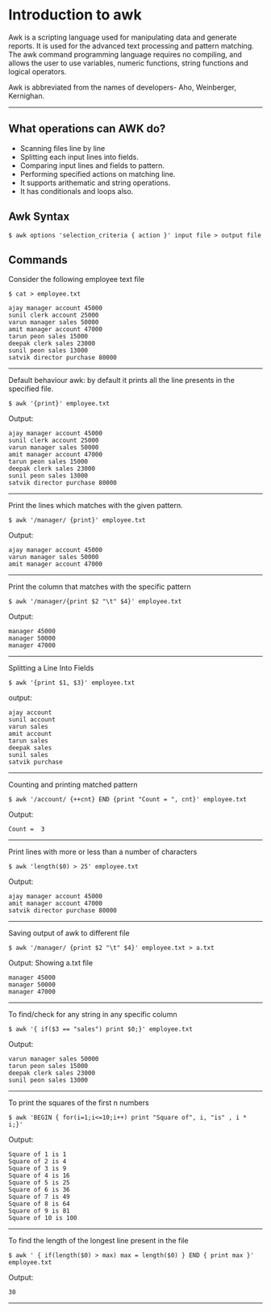 # Introduction to awk
<p>Awk is a scripting language used for manipulating data and generate reports. It is used for the advanced text processing and pattern matching. The awk command programming language requires no compiling, and allows the user to use variables, numeric functions, string functions and logical operators. 
<p>

<p>Awk is abbreviated from the names of developers- Aho, Weinberger, Kernighan.</p>

---

## What operations can AWK do?
* Scanning files line by line
* Splitting each input lines into fields.
* Comparing input lines and fields to pattern.
* Performing specified actions on matching line.
* It supports arithematic and string operations.
* It has conditionals and loops also.


## Awk Syntax

```
$ awk options 'selection_criteria { action }' input file > output file
```

## Commands
<p>Consider the following employee text file</p>

```
$ cat > employee.txt
```

```
ajay manager account 45000
sunil clerk account 25000
varun manager sales 50000
amit manager account 47000
tarun peon sales 15000
deepak clerk sales 23000
sunil peon sales 13000
satvik director purchase 80000
```
---
<p> Default behaviour awk: by default it prints all the line presents in the specified file. </p>

```
$ awk '{print}' employee.txt
```

<p>Output:</p>

```
ajay manager account 45000
sunil clerk account 25000
varun manager sales 50000
amit manager account 47000
tarun peon sales 15000
deepak clerk sales 23000
sunil peon sales 13000
satvik director purchase 80000 
```

---
<p> Print the lines which matches with the given pattern. </p>

```
$ awk '/manager/ {print}' employee.txt
```

<p>Output:</p>

```
ajay manager account 45000
varun manager sales 50000
amit manager account 47000 
```

---

<p>Print the column that matches with the specific pattern
</p>

```
$ awk '/manager/{print $2 "\t" $4}' employee.txt
```

<p>Output:</p>

```
manager	45000
manager	50000
manager	47000
```

---

<p>Splitting a Line Into Fields </p>

```
$ awk '{print $1, $3}' employee.txt
```
<p>output:</p>

```
ajay account
sunil account
varun sales
amit account
tarun sales
deepak sales
sunil sales
satvik purchase
```

---

<p>Counting and printing matched pattern</p>

```
$ awk '/account/ {++cnt} END {print "Count = ", cnt}' employee.txt
```

<p>Output:</p>

```
Count =  3
```

---

<p>Print lines with more or less than a number of characters</p>

```
$ awk 'length($0) > 25' employee.txt
```

<p>Output:</p>

```
ajay manager account 45000
amit manager account 47000
satvik director purchase 80000
```
---

<p>Saving output of awk to different file</p>

```
$ awk '/manager/ {print $2 "\t" $4}' employee.txt > a.txt
```

<p>Output: Showing a.txt file</p>

```
manager	45000
manager	50000
manager	47000
```

---

<p>To find/check for any string in any specific column </p>

```
$ awk '{ if($3 == "sales") print $0;}' employee.txt
```

<p>Output:</p>

```
varun manager sales 50000
tarun peon sales 15000
deepak clerk sales 23000
sunil peon sales 13000
```

---

<p>To print the squares of the first n numbers</p>

```
$ awk 'BEGIN { for(i=1;i<=10;i++) print "Square of", i, "is" , i * i;}'
```

<p>Output:</p>

```
Square of 1 is 1
Square of 2 is 4
Square of 3 is 9
Square of 4 is 16
Square of 5 is 25
Square of 6 is 36
Square of 7 is 49
Square of 8 is 64
Square of 9 is 81
Square of 10 is 100
```
---

<p>To find the length of the longest line present in the file</p>

```
$ awk ' { if(length($0) > max) max = length($0) } END { print max }' employee.txt
```

<p>Output:</p>

```
30
```

---








